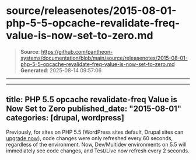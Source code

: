 # source/releasenotes/2015-08-01-php-5-5-opcache-revalidate-freq-value-is-now-set-to-zero.md

> **Source**: https://github.com/pantheon-systems/documentation/blob/main/source/releasenotes/2015-08-01-php-5-5-opcache-revalidate-freq-value-is-now-set-to-zero.md
> **Generated**: 2025-08-14 09:57:06

---

---
title: PHP 5.5 opcache revalidate-freq Value is Now Set to Zero
published_date: "2015-08-01"
categories: [drupal, wordpress]
---
Previously, for sites on PHP 5.5 (WordPress sites default, Drupal sites can [upgrade now](/guides/php/php-versions)), code changes were only refreshed every 60 seconds, regardless of the environment. Now, Dev/Multidev environments on 5.5 will immediately see code changes, and Test/Live now refresh every 2 seconds.
